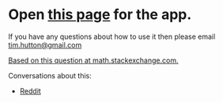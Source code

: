 Open [this page](http://htmlpreview.github.io/?https://github.com/timhutton/circle-squaring/blob/master/index.html) for the app.
=============================

If you have any questions about how to use it then please email [tim.hutton@gmail.com](mailto:tim.hutton@gmail.com)

[Based on this question at math.stackexchange.com.](http://math.stackexchange.com/questions/553571/cutting-up-a-circle-to-make-a-square)

Conversations about this:
  * [Reddit](http://www.reddit.com/r/math/comments/1s09sj/cutting_up_a_circle_to_make_a_square_97_with_six/)
